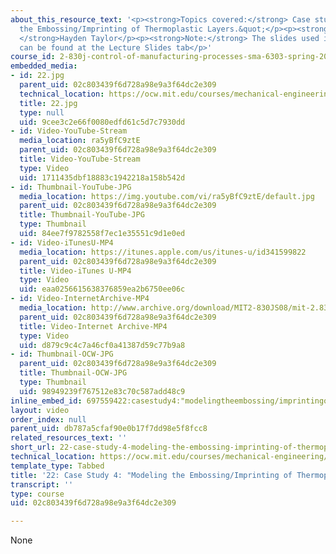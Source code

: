 ```yaml
---
about_this_resource_text: '<p><strong>Topics covered:</strong> Case study 4: &quot;Modeling
  the Embossing/Imprinting of Thermoplastic Layers.&quot;</p><p><strong>Instructor:
  </strong>Hayden Taylor</p><p><strong>Note:</strong> The slides used in this lecture
  can be found at the Lecture Slides tab</p>'
course_id: 2-830j-control-of-manufacturing-processes-sma-6303-spring-2008
embedded_media:
- id: 22.jpg
  parent_uid: 02c803439f6d728a98e9a3f64dc2e309
  technical_location: https://ocw.mit.edu/courses/mechanical-engineering/2-830j-control-of-manufacturing-processes-sma-6303-spring-2008/lecture-videos/22-case-study-4-modeling-the-embossing-imprinting-of-thermoplastic-layers/22.jpg
  title: 22.jpg
  type: null
  uid: 9cee3c2e66f0080edfd61c5d7c7930dd
- id: Video-YouTube-Stream
  media_location: ra5yBfC9ztE
  parent_uid: 02c803439f6d728a98e9a3f64dc2e309
  title: Video-YouTube-Stream
  type: Video
  uid: 1711435dbf18883c1942218a158b542d
- id: Thumbnail-YouTube-JPG
  media_location: https://img.youtube.com/vi/ra5yBfC9ztE/default.jpg
  parent_uid: 02c803439f6d728a98e9a3f64dc2e309
  title: Thumbnail-YouTube-JPG
  type: Thumbnail
  uid: 84ee7f9782558f7ec1e35551c9d1e0ed
- id: Video-iTunesU-MP4
  media_location: https://itunes.apple.com/us/itunes-u/id341599822
  parent_uid: 02c803439f6d728a98e9a3f64dc2e309
  title: Video-iTunes U-MP4
  type: Video
  uid: eaa0256615638376859ea2b6750ee06c
- id: Video-InternetArchive-MP4
  media_location: http://www.archive.org/download/MIT2-830JS08/mit-2.830-s08-lec22_300k.mp4
  parent_uid: 02c803439f6d728a98e9a3f64dc2e309
  title: Video-Internet Archive-MP4
  type: Video
  uid: d879c9c4c7a46cf0a41387d59c77b9a8
- id: Thumbnail-OCW-JPG
  parent_uid: 02c803439f6d728a98e9a3f64dc2e309
  title: Thumbnail-OCW-JPG
  type: Thumbnail
  uid: 98949239f767512e83c70c587add48c9
inline_embed_id: 697559422:casestudy4:"modelingtheembossing/imprintingofthermoplasticlayers."53278778
layout: video
order_index: null
parent_uid: db787a5cfaf90e0b17f7dd98e5f8fcc8
related_resources_text: ''
short_url: 22-case-study-4-modeling-the-embossing-imprinting-of-thermoplastic-layers
technical_location: https://ocw.mit.edu/courses/mechanical-engineering/2-830j-control-of-manufacturing-processes-sma-6303-spring-2008/lecture-videos/22-case-study-4-modeling-the-embossing-imprinting-of-thermoplastic-layers
template_type: Tabbed
title: '22: Case Study 4: "Modeling the Embossing/Imprinting of Thermoplastic Layers."'
transcript: ''
type: course
uid: 02c803439f6d728a98e9a3f64dc2e309

---
```

None